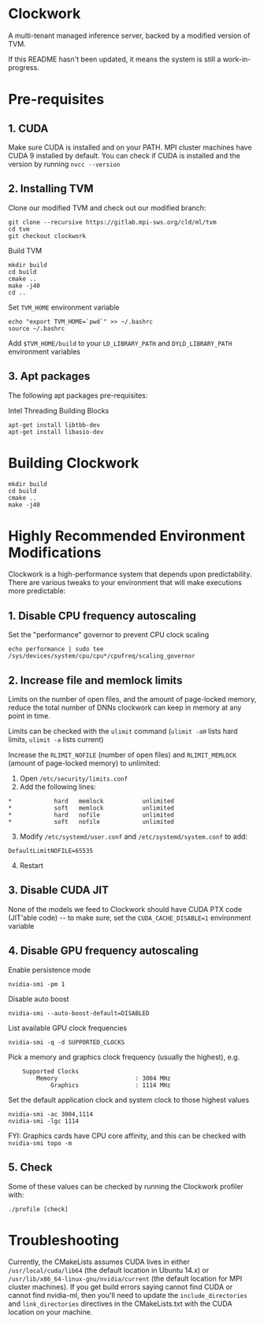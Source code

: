 # Clockwork

A multi-tenant managed inference server, backed by a modified version of TVM.

If this README hasn't been updated, it means the system is still a work-in-progress.

# Pre-requisites

## 1. CUDA

Make sure CUDA is installed and on your PATH.  MPI cluster machines have CUDA 9 installed by default.  You can check if CUDA is installed and the version by running `nvcc --version`

## 2. Installing TVM

Clone our modified TVM and check out our modified branch:
```
git clone --recursive https://gitlab.mpi-sws.org/cld/ml/tvm
cd tvm
git checkout clockwork
```

Build TVM
```
mkdir build
cd build
cmake ..
make -j40
cd ..
```

Set `TVM_HOME` environment variable
```
echo "export TVM_HOME=`pwd`" >> ~/.bashrc
source ~/.bashrc
```

Add `$TVM_HOME/build` to your `LD_LIBRARY_PATH` and `DYLD_LIBRARY_PATH` environment variables

## 3. Apt packages

The following apt packages pre-requisites:

Intel Threading Building Blocks
```
apt-get install libtbb-dev
apt-get install libasio-dev
```

# Building Clockwork

```
mkdir build
cd build
cmake ..
make -j40
```

# Highly Recommended Environment Modifications

Clockwork is a high-performance system that depends upon predictability.  There are various tweaks to your environment that will make executions more predictable:

## 1. Disable CPU frequency autoscaling

Set the "performance" governor to prevent CPU clock scaling
```
echo performance | sudo tee /sys/devices/system/cpu/cpu*/cpufreq/scaling_governor
```

## 2. Increase file and memlock limits

Limits on the number of open files, and the amount of page-locked memory, reduce the total number of DNNs clockwork can keep in memory at any point in time.

Limits can be checked with the `ulimit` command (`ulimit -aH` lists hard limits, `ulimit -a` lists current)

Increase the `RLIMIT_NOFILE` (number of open files) and `RLIMIT_MEMLOCK` (amount of page-locked memory) to unlimited:
1. Open `/etc/security/limits.conf`
2. Add the following lines:
```
*            hard   memlock           unlimited
*            soft   memlock           unlimited
*            hard   nofile            unlimited
*            soft   nofile            unlimited
```
3. Modify `/etc/systemd/user.conf` and `/etc/systemd/system.conf` to add:
```
DefaultLimitNOFILE=65535
```
4. Restart

## 3. Disable CUDA JIT

None of the models we feed to Clockwork should have CUDA PTX code (JIT'able code) -- to make sure, set the `CUDA_CACHE_DISABLE=1` environment variable

## 4. Disable GPU frequency autoscaling

Enable persistence mode
```
nvidia-smi -pm 1
```

Disable auto boost
```
nvidia-smi --auto-boost-default=DISABLED
```

List available GPU clock frequencies
```
nvidia-smi -q -d SUPPORTED_CLOCKS
```

Pick a memory and graphics clock frequency (usually the highest), e.g.
```
    Supported Clocks
        Memory                      : 3004 MHz
            Graphics                : 1114 MHz
```

Set the default application clock and system clock to those highest values
```
nvidia-smi -ac 3004,1114
nvidia-smi -lgc 1114
```

FYI:
Graphics cards have CPU core affinity, and this can be checked with `nvidia-smi topo -m`

## 5. Check

Some of these values can be checked by running the Clockwork profiler with:
```
./profile [check]
```

# Troubleshooting

Currently, the CMakeLists assumes CUDA lives in either `/usr/local/cuda/lib64` (the default location in Ubuntu 14.x) or `/usr/lib/x86_64-linux-gnu/nvidia/current` (the default location for MPI cluster machines).  If you get build errors saying cannot find CUDA or cannot find nvidia-ml, then you'll need to update the `include_directories` and `link_directories` directives in the CMakeLists.txt with the CUDA location on your machine.